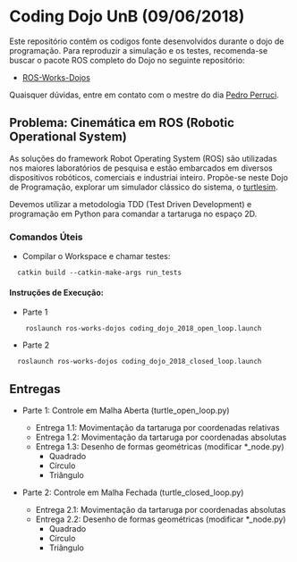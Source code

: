 # Coding Dojo UnB (09/06/2018)

Este repositório contêm os codigos fonte desenvolvidos durante o dojo de programação.
Para reproduzir a simulação e os testes, recomenda-se buscar o pacote ROS completo do Dojo no seguinte repositório:

* [ROS-Works-Dojos](https://github.com/CSS-UnB/ros-works-dojos)

Quaisquer dúvidas, entre em contato com o mestre do dia [Pedro Perruci](https://github.com/Perruci).

## Problema: Cinemática em ROS (Robotic Operational System)

As soluções do framework Robot Operating System (ROS) são utilizadas nos maiores laboratórios de pesquisa e estão embarcados em diversos dispositivos robóticos, comerciais e industriai inteiro.
Propõe-se neste Dojo de Programação, explorar um simulador clássico do sistema, o [turtlesim](http://wiki.ros.org/turtlesim).

Devemos utilizar a metodologia TDD (Test Driven Development) e programação em Python para comandar a tartaruga no espaço 2D.

### Comandos Úteis

* Compilar o Workspace e chamar testes:
```(bash)
  catkin build --catkin-make-args run_tests
```

#### Instruções de Execução:
  * Parte 1
```(bash)
    roslaunch ros-works-dojos coding_dojo_2018_open_loop.launch
```
  * Parte 2
```(bash)  
  roslaunch ros-works-dojos coding_dojo_2018_closed_loop.launch
```

## Entregas ##
* Parte 1: Controle em Malha Aberta (turtle_open_loop.py)
  * Entrega 1.1: Movimentação da tartaruga por coordenadas relativas
  * Entrega 1.2: Movimentação da tartaruga por coordenadas absolutas
  * Entrega 1.3: Desenho de formas geométricas (modificar *_node.py)
    * Quadrado
    * Círculo
    * Triângulo
    
* Parte 2: Controle em Malha Fechada (turtle_closed_loop.py)
  * Entrega 2.1: Movimentação da tartaruga por coordenadas absolutas
  * Entrega 2.2: Desenho de formas geométricas (modificar *_node.py)
    * Quadrado
    * Círculo
    * Triângulo
